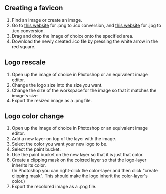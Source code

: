 ## Creating a favicon
1. Find an image or create an image.
2. Go to [this website](https://convertico.com/) for .png to .ico conversion, and [this website](https://convertico.com/jpg-to-ico/) for .jpg to .ico conversion.
3. Drag and drop the image of choice onto the specified area.
4. Download the newly created .ico file by pressing the white arrow in the red square.

## Logo rescale
1. Open up the image of choice in Photoshop or an equivalent image editor.
2. Change the logo size into the size you want.
3. Change the size of the workspace for the image so that it matches the image's size.
4. Export the resized image as a .png file.

## Logo color change
1. Open up the image of choice in Photoshop or an equivalent image editor.
2. Add a new layer on top of the layer with the image.
3. Select the color you want your new logo to be.
4. Select the paint bucket.
5. Use the paint bucket on the new layer so that it is just that color.
6. Create a clipping mask on the colored layer so that the logo-layer inherits its color. <br>
(In Photoshop you can right-click the color-layer and then click "create clipping mask". This should make the logo inherit the color-layer's color.)
7. Export the recolored image as a .png file.

